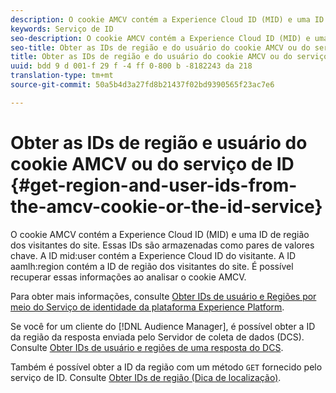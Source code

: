```yaml
---
description: O cookie AMCV contém a Experience Cloud ID (MID) e uma ID de região dos visitantes do site. Essas IDs são armazenadas como pares de valores chave. A ID de usuário mid contém a Experience Cloud ID do visitante. A ID aamlh contém a ID de região dos visitantes do site. É possível recuperar essas informações ao analisar o cookie AMCV.
keywords: Serviço de ID
seo-description: O cookie AMCV contém a Experience Cloud ID (MID) e uma ID de região dos visitantes do site. Essas IDs são armazenadas como pares de valores chave. A ID de usuário mid contém a Experience Cloud ID do visitante. A ID aamlh contém a ID de região dos visitantes do site. É possível recuperar essas informações ao analisar o cookie AMCV.
seo-title: Obter as IDs de região e do usuário do cookie AMCV ou do serviço de ID
title: Obter as IDs de região e do usuário do cookie AMCV ou do serviço de ID
uuid: bdd 9 d 001-f 29 f -4 ff 0-800 b -8182243 da 218
translation-type: tm+mt
source-git-commit: 50a5b4d3a27fd8b21437f02bd9390565f23ac7e6

---
```



# Obter as IDs de região e usuário do cookie AMCV ou do serviço de ID {#get-region-and-user-ids-from-the-amcv-cookie-or-the-id-service}

O cookie AMCV contém a Experience Cloud ID (MID) e uma ID de região dos visitantes do site. Essas IDs são armazenadas como pares de valores chave. A ID mid:user contém a Experience Cloud ID do visitante. A ID aamlh:region contém a ID de região dos visitantes do site. É possível recuperar essas informações ao analisar o cookie AMCV.

Para obter mais informações, consulte [Obter IDs de usuário e Regiões por meio do Serviço de identidade da plataforma Experience Platform](https://marketing.adobe.com/resources/help/en_US/aam/dcs-mcid-ids.html).

Se você for um cliente do [!DNL Audience Manager], é possível obter a ID da região da resposta enviada pelo Servidor de coleta de dados (DCS). Consulte [Obter IDs de usuário e regiões de uma resposta do DCS](https://marketing.adobe.com/resources/help/en_US/aam/dcs-aam-ids.html).

Também é possível obter a ID da região com um método `GET` fornecido pelo serviço de ID. Consulte [Obter IDs de região (Dica de localização)](../library/get-set/getlocationhint.md#reference-a761030ff06c4439946bb56febf42d4c).

